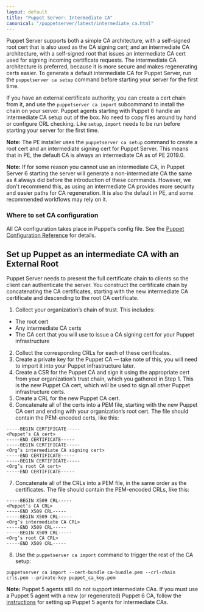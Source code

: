 ```yaml
---
layout: default
title: "Puppet Server: Intermediate CA"
canonical: "/puppetserver/latest/intermediate_ca.html"
---
```


Puppet Server supports both a simple CA architecture, with a self-signed root cert that is also used as the CA signing cert; and an intermediate CA architecture, with a self-signed root that issues an intermediate CA cert used for signing incoming certificate requests. The intermediate CA architecture is preferred, because it is more secure and makes regenerating certs easier. To generate a default intermediate CA for Puppet Server, run the `puppetserver ca setup` command before starting your server for the first time.

If you have an external certificate authority, you can create a cert chain from it, and use the `puppetserver ca import` subcommand to install the chain on your server. Puppet agents starting with Puppet 6 handle an intermediate CA setup out of the box. No need to copy files around by hand or configure CRL checking. Like `setup`, `import` needs to be run before starting your server for the first time.

**Note:** The PE installer uses the `puppetserver ca setup` command to create a root cert and an intermediate signing cert for Puppet Server. This means that in PE, the default CA is always an intermediate CA as of PE 2019.0.

**Note:** If for some reason you cannot use an intermediate CA, in Puppet Server 6 starting the server will generate a non-intermediate CA the same as it always did before the introduction of these commands. However, we don't recommend this, as using an intermediate CA provides more security and easier paths for CA regeneration. It is also the default in PE, and some recommended workflows may rely on it.

### Where to set CA configuration

All CA configuration takes place in Puppet’s config file. See the [Puppet Configuration Reference](/puppet/latest/configuration.html) for details.

## Set up Puppet as an intermediate CA with an External Root

Puppet Server needs to present the full certificate chain to clients so the client can authenticate the server. You construct the certificate chain by concatenating the CA certificates, starting with the new intermediate CA certificate and descending to the root CA certificate.

1. Collect your organization’s chain of trust. This includes:
* The root cert
* Any intermediate CA certs
* The CA cert that you will use to issue a CA signing cert for your Puppet infrastructure
2. Collect the corresponding CRLs for each of these certificates.
3. Create a private key for the Puppet CA — take note of this, you will need to import it into your Puppet infrastructure later.
4. Create a CSR for the Puppet CA and sign it using the appropriate cert from your organization’s trust chain, which you gathered in Step 1. This is the new Puppet CA cert, which will be used to sign all other Puppet infrastructure certs.
5. Create a CRL for the new Puppet CA cert.
6. Concatenate all of the certs into a PEM file, starting with the new Puppet CA cert and ending with your organization’s root cert. The file should contain the PEM-encoded certs, like this:

```
-----BEGIN CERTIFICATE-----
<Puppet’s CA cert>
-----END CERTIFICATE-----
-----BEGIN CERTIFICATE-----
<Org’s intermediate CA signing cert>
-----END CERTIFICATE-----
-----BEGIN CERTIFICATE-----
<Org’s root CA cert>
-----END CERTIFICATE-----
```
7. Concatenate all of the CRLs into a PEM file, in the same order as the certificates. The file should contain the PEM-encoded CRLs, like this:

```
-----BEGIN X509 CRL-----
<Puppet’s CA CRL>
-----END X509 CRL-----
-----BEGIN X509 CRL-----
<Org’s intermediate CA CRL>
-----END X509 CRL-----
-----BEGIN X509 CRL-----
<Org’s root CA CRL>
-----END X509 CRL-----
```

8. Use the `puppetserver ca import` command to trigger the rest of the CA setup:

```
puppetserver ca import --cert-bundle ca-bundle.pem --crl-chain crls.pem --private-key puppet_ca_key.pem
```

**Note:** Puppet 5 agents still do not support intermediate CAs. If you must use a Puppet 5 agent with a new (or regenerated) Puppet 6 CA, follow the [instructions](/puppetserver/5.3/intermediate_ca_configuration.html) for setting up Puppet 5 agents for intermediate CAs.
